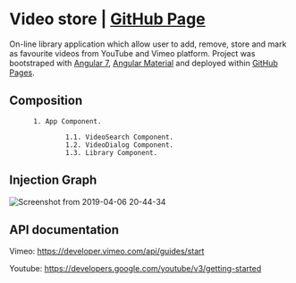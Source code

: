 # Video store | [GitHub Page](https://github.com/saraems/Video_store)

On-line library application which allow user to add, remove, store and mark as favourite videos from YouTube and Vimeo platform. Project was bootstraped with [Angular 7](https://angular.io/), [Angular Material](https://material.angular.io/) and deployed within [GitHub Pages](https://pages.github.com/).  

## Composition

          1. App Component.
          
                  1.1. VideoSearch Component.         
                  1.2. VideoDialog Component.
                  1.3. Library Component.
                  

## Injection Graph
![Screenshot from 2019-04-06 20-44-34](https://user-images.githubusercontent.com/43315389/55673842-bde50480-58ad-11e9-8eea-25e56d5e98c9.png)

## API documentation

Vimeo: https://developer.vimeo.com/api/guides/start

Youtube: https://developers.google.com/youtube/v3/getting-started


